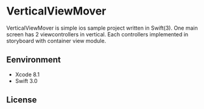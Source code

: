 # VerticalViewMover
VerticalViewMover is simple ios sample project written in Swift(3). One main screen has 2 viewcontrollers in vertical. Each controllers implemented in storyboard with container view module.

## Eenvironment
* Xcode 8.1
* Swift 3.0

## License
